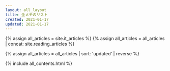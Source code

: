 ```yaml
---
layout: all_layout
title: 全メモのリスト
created: 2021-01-17
updated: 2021-01-17
---
```

{% assign all_articles = site.it_articles %}
{% assign all_articles = all_articles | concat: site.reading_articles %}

{% assign all_articles = all_articles | sort: 'updated' | reverse %}

{% include all_contents.html %}

